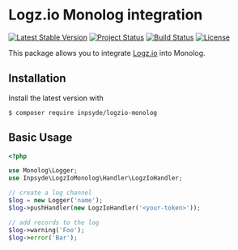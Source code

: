 # Logz.io Monolog integration

[![Latest Stable Version](https://poser.pugx.org/inpsyde/logzio-monolog/v/stable)](https://packagist.org/packages/inpsyde/logzio-monolog) 
[![Project Status](http://opensource.box.com/badges/active.svg)](http://opensource.box.com/badges) 
[![Build Status](https://travis-ci.com/inpsyde/logzio-monolog.svg?branch=master)](http://travis-ci.com/inpsyde/logzio-monolog) 
[![License](https://poser.pugx.org/inpsyde/logzio-monolog/license)](https://packagist.org/packages/inpsyde/logzio-monolog)


This package allows you to integrate [Logz.io](https://logz.io) into Monolog.

## Installation

Install the latest version with

```
$ composer require inpsyde/logzio-monolog
```

## Basic Usage

```php
<?php

use Monolog\Logger;
use Inpsyde\LogzIoMonolog\Handler\LogzIoHandler;

// create a log channel
$log = new Logger('name');
$log->pushHandler(new LogzIoHandler('<your-token>'));

// add records to the log
$log->warning('Foo');
$log->error('Bar');
```

